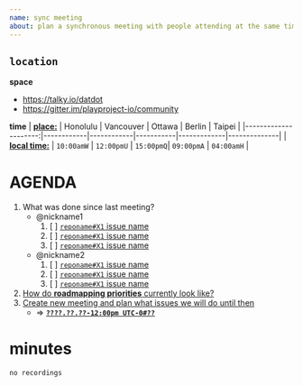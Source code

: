 ```yaml
---
name: sync meeting
about: plan a synchronous meeting with people attending at the same time in a virtual location
---
```


## `location`
**space**
* https://talky.io/datdot
* https://gitter.im/playproject-io/community

**time**
| [**place:**][3]      | Honolulu   | Vancouver  | Ottawa    | Berlin      |    Taipei    | 
|---------------------:|------------|------------|-----------|-------------|--------------|
| [**local time:**][4] | `10:00amW` | `12:00pmU` | `15:00pmQ`| `09:00pmA`  | `04:00amH`   |

# AGENDA
1. What was done since last meeting?
    * @nickname1
        1. [ ] [`reponame#X1` issue name](#)
        2. [ ] [`reponame#X1` issue name](#)
        3. [ ] [`reponame#X1` issue name](#)
    * @nickname2
        1. [ ] [`reponame#X1` issue name](#)
        2. [ ] [`reponame#X1` issue name](#)
        3. [ ] [`reponame#X1` issue name](#)
2. [How do **roadmapping priorities** currently look like?][1]
3. [Create new meeting and plan what issues we will do until then][2]
    * => **[`????.??.??-12:00pm UTC-0#??`](https://github.com/playproject-io/datdot/issues/??)**

[1]: https://github.com/playproject-io/datdot/issues/1
[2]: https://github.com/playproject-io/datdot/issues/new?template=meeting.md
[3]: https://timezoneninja.com/
[4]: https://en.wikipedia.org/wiki/List_of_military_time_zones
[5]: https://www.worldtimeserver.com/convert_time_in_UTC.aspx

# minutes
`no recordings`
